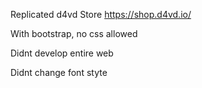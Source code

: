 Replicated d4vd Store
https://shop.d4vd.io/

With bootstrap, no css allowed


Didnt develop entire web


Didnt change font styte
